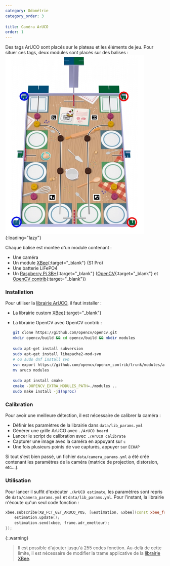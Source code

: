 ```yaml
---
category: Odométrie
category_order: 3

title: Caméra ArUCO
order: 1
---
```


Des tags ArUCO sont placés sur le plateau et les éléments de jeu. Pour situer ces tags, deux modules sont placés sur des balises :
![Terrain de jeu](/images/diagrams/Playground.webp){:loading="lazy"}

Chaque balise est montée d'un module contenant :
- Une caméra
- Un module [XBee](/communication/XBee/principe){:target="_blank"} (S1 Pro)
- Une batterie LiFePO4
- Un [Raspberry Pi 3B+](/communication/XBee/raspberry){:target="_blank"} ([OpenCV](https://opencv.org/){:target="_blank"} et [OpenCV contrib](https://github.com/opencv/opencv_contrib){:target="_blank"})

### Installation

Pour utiliser la [librairie ArUCO](https://github.com/RobotechNancy/Odometrie/tree/master/camera_aruco), il faut installer :
- La librairie custom [XBee](/communication/XBee/raspberry/#installation-de-la-librairie){:target="_blank"}
- La librairie OpenCV avec OpenCV contrib :

  ```bash
  git clone https://github.com/opencv/opencv.git
  mkdir opencv/build && cd opencv/build && mkdir modules

  sudo apt-get install subversion
  sudo apt-get install libapache2-mod-svn 
  # ou sudo dnf install svn
  svn export https://github.com/opencv/opencv_contrib/trunk/modules/aruco
  mv aruco modules
  
  sudo apt install cmake
  cmake -DOPENCV_EXTRA_MODULES_PATH=./modules ..
  sudo make install -j$(nproc)
  ```

### Calibration

Pour avoir une meilleure détection, il est nécessaire de calibrer la caméra :
- Définir les paramètres de la librairie dans `data/lib_params.yml`
- Générer une grille ArUCO avec `./ArUCO board`
- Lancer le script de calibration avec `./ArUCO calibrate`
- Capturer une image avec la caméra en appuyant sur `c`
- Une fois plusieurs points de vue capturés, appuyer sur `ECHAP`

Si tout s'est bien passé, un fichier `data/camera_params.yml` a été créé contenant les paramètres de la caméra (matrice de projection, distorsion, etc...).

### Utilisation

Pour lancer il suffit d'exécuter `./ArUCO estimate`, les paramètres sont repris de `data/camera_params.yml` et `data/lib_params.yml`.
Pour l'instant, la librairie n'écoute qu'un seul code fonction :
```cpp
xbee.subscribe(XB_FCT_GET_ARUCO_POS, [&estimation, &xbee](const xbee_frame_t & frame) {
    estimation.update();
    estimation.send(xbee, frame.adr_emetteur);
});
```

{:.warning}
> Il est possible d'ajouter jusqu'à 255 codes fonction.
> Au-delà de cette limite, il est nécessaire de modifier la trame applicative de la [librairie XBee](https://github.com/RobotechNancy/Communcation/XBee).